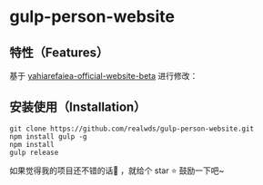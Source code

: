 # gulp-person-website

## 特性（Features）

基于 [yahiarefaiea-official-website-beta](https://github.com/yahiarefaiea/yahiarefaiea-official-website-beta) 进行修改：

## 安装使用（Installation）

```shell
git clone https://github.com/realwds/gulp-person-website.git
npm install gulp -g
npm install
gulp release
```

如果觉得我的项目还不错的话👏 ，就给个 star ⭐ 鼓励一下吧~
